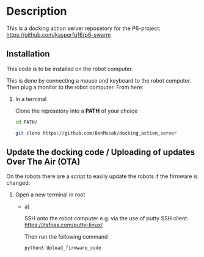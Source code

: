 # Description

This is a docking action server reposetory for the P6-project:
<https://github.com/kasperfg16/p6-swarm>

## Installation

This code is to be installed on the robot computer.

This is done by connecting a mouse and keyboard to the robot computer. Then plug a monitor to the robot computer. From here:

1. In a terminal

    Clone the reposetory into a **PATH** of your choice

    ``` bash
    cd PATH/
    ```

    ``` bash
    git clone https://github.com/BenMusak/docking_action_server
    ```

## Update the docking code / Uploading of updates Over The Air (OTA)

On the robots there are a script to easily update the robots if the firmware is changed:

1. Open a new terminal in root

    - a)

        SSH onto the robot computer e.g. via the use of putty SSH client: <https://itsfoss.com/putty-linux/>

        Then run the following command

        ``` bash
        python3 Upload_firmware_code
        ```
